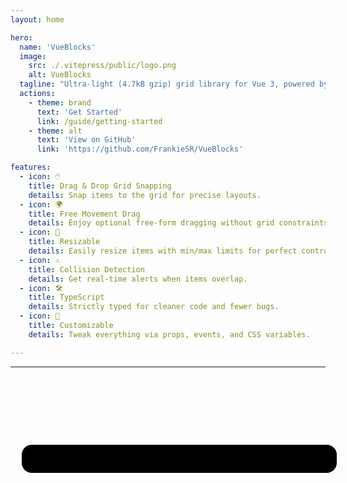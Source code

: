 ```yaml
---
layout: home

hero:
  name: 'VueBlocks'
  image:
    src: ./.vitepress/public/logo.png
    alt: VueBlocks
  tagline: "Ultra-light (4.7kB gzip) grid library for Vue 3, powered by TypeScript & Composition API."
  actions:
    - theme: brand
      text: 'Get Started'
      link: /guide/getting-started
    - theme: alt
      text: 'View on GitHub'
      link: 'https://github.com/FrankieSR/VueBlocks'

features:
  - icon: 🖱️
    title: Drag & Drop Grid Snapping
    details: Snap items to the grid for precise layouts.
  - icon: 🌍
    title: Free Movement Drag
    details: Enjoy optional free-form dragging without grid constraints.
  - icon: 📏
    title: Resizable
    details: Easily resize items with min/max limits for perfect control.
  - icon: ⚠️
    title: Collision Detection
    details: Get real-time alerts when items overlap.
  - icon: 🛠️
    title: TypeScript
    details: Strictly typed for cleaner code and fewer bugs.
  - icon: 🎨
    title: Customizable
    details: Tweak everything via props, events, and CSS variables.

---
```


---

<div class="demo-container">
    <span class="demo-title">Live Demo</span>
    <div class="app-container-shadow"></div>
    <div class="app-container-content">
        <SimpleGrid />
    </div>
</div>

<style>
.demo-container {
    border-radius: 16px;
    margin: 12px 0;
    margin: 7rem auto;
    position: relative;
    max-width: 1024px;
}

.app-container-shadow {
    position: absolute;
    top: 12%;
    left: 18px;
    width: 100%;
    height: calc(100% - 54px);
    background: #000;
    border-radius: 16px;
    z-index: 0;
}

.app-container-content {
  position: relative;
  z-index: 1;
  background: var(--vp-button-brand-bg);
  border-radius: 8px;
  padding: 20px;
  color: #fff;
}

.demo-title {
    display: block;
    font-size: 1.4rem;
    font-weight: bold;
    text-align: right;
    padding: 16px;
}

.VPFeatures.VPHomeFeatures {
    position: relative;
    z-index: 10;
}

.demo-bg {
    background-image: linear-gradient(-45deg, var(--vp-button-brand-bg) 30%, var(--vp-c-brand-1) 35%);
    filter: blur(130px);
    width: 100%;
    height: 100%;
    position: absolute;
    top: 0;
    /* z-index: -1; */
}
</style>
